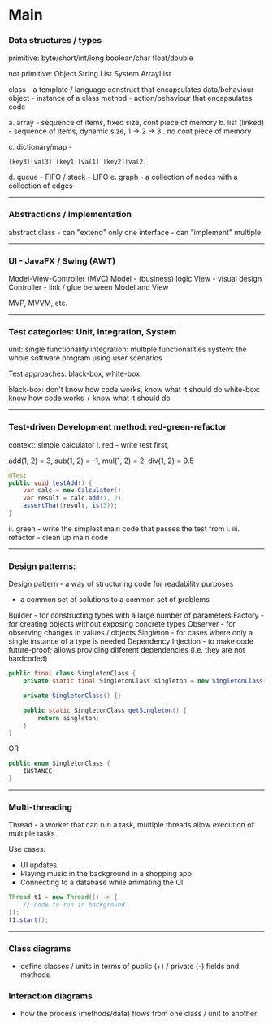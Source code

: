 # Main 
### Data structures / types

primitive:
byte/short/int/long
boolean/char
float/double

not primitive:
Object
String
List<T>
System
ArrayList<T>


class - a template / language construct that encapsulates data/behaviour
object - instance of a class
method - action/behaviour that encapsulates code

a. array - sequence of items, fixed size, cont piece of memory
b. list (linked) - sequence of items, dynamic size, 1 -> 2 -> 3.. no cont piece of memory

c. dictionary/map -

`[key3][val3]
[key1][val1]
[key2][val2]`


d. queue - FIFO / stack - LIFO
e. graph - a collection of nodes with a collection of edges

---

### Abstractions / Implementation

abstract class - can "extend" only one
interface - can "implement" multiple

---

### UI - JavaFX / Swing (AWT)

Model-View-Controller (MVC)
Model - (business) logic
View - visual design
Controller - link / glue between Model and View

MVP, MVVM, etc.

---
### Test categories: Unit, Integration, System

unit: single functionality
integration: multiple functionalities
system: the whole software program using user scenarios

Test approaches: black-box, white-box

black-box: don't know how code works, know what it should do
white-box: know how code works + know what it should do

---

### Test-driven Development method: red-green-refactor

context: simple calculator
i. red - write test first, 

add(1, 2) = 3, sub(1, 2) = -1, mul(1, 2) = 2, div(1, 2) = 0.5

```java
@Test
public void testAdd() {
    var calc = new Calculator();
    var result = calc.add(1, 2);
    assertThat(result, is(3));
}
```

ii. green - write the simplest main code that passes the test from i.
iii. refactor - clean up main code

---

### Design patterns:

Design pattern - a way of structuring code for readability purposes
- a common set of solutions to a common set of problems

Builder - for constructing types with a large number of parameters
Factory - for creating objects without exposing concrete types
Observer - for observing changes in values / objects
Singleton - for cases where only a single instance of a type is needed
Dependency Injection - to make code future-proof;
allows providing different dependencies (i.e. they are not hardcoded)

```java
public final class SingletonClass {
    private static final SingletonClass singleton = new SingletonClass();

    private SingletonClass() {}

    public static SingletonClass getSingleton() {
        return singleton;
    }
}
```

OR
```java
public enum SingletonClass {
    INSTANCE;
}
```
---

### Multi-threading

Thread - a worker that can run a task,
multiple threads allow execution of multiple tasks

Use cases:
- UI updates
- Playing music in the background in a shopping app
- Connecting to a database while animating the UI

```java
Thread t1 = new Thread(() -> {
    // code to run in background
});
t1.start();
```

---

### Class diagrams

- define classes / units in terms of public (+) / private (-) fields and methods

### Interaction diagrams

- how the process (methods/data) flows from one class / unit to another